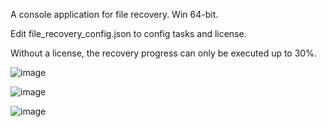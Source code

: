 A console application for file recovery.
Win 64-bit.

Edit file_recovery_config.json to config tasks and license.

Without a license, the recovery progress can only be executed up to 30%.

![image](https://github.com/mfxm985/file-recovery/assets/3438653/0ce67bc5-c27f-416e-8871-013a49a55fb1)

![image](https://github.com/mfxm985/file-recovery/assets/3438653/a3a401ae-1b3a-41d6-9084-473ddcfdc635)

![image](https://github.com/mfxm985/file-recovery/assets/3438653/7029a2cb-a9aa-4322-8166-44cbfd703c80)
